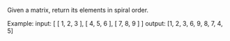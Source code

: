 Given a matrix, return its elements in spiral order.

Example:
  input: 
    [
        [ 1, 2, 3 ],
        [ 4, 5, 6 ],
        [ 7, 8, 9 ]
    ]
  output: [1, 2, 3, 6, 9, 8, 7, 4, 5]